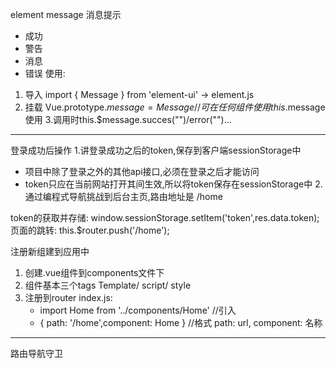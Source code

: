 element message 消息提示
* 成功
* 警告
* 消息
* 错误
使用:
1. 导入
import { Message } from 'element-ui'  -> element.js
2. 挂载
Vue.prototype.$message = Message  //可在任何组件使用this.$message使用
3.调用时this.$message.succes("")/error("")...
---
登录成功后操作
1.讲登录成功之后的token,保存到客户端sessionStorage中
* 项目中除了登录之外的其他api接口,必须在登录之后才能访问
* token只应在当前网站打开其间生效,所以将token保存在sessionStorage中
2.通过编程式导航挑战到后台主页,路由地址是 /home

token的获取并存储:  window.sessionStorage.setItem('token',res.data.token);
页面的跳转:  this.$router.push('/home');

注册新组建到应用中
1. 创建.vue组件到components文件下
2. 组件基本三个tags Template/ script/ style
3. 注册到router index.js: 
    * import Home from '../components/Home' //引入
    * { path: '/home',component: Home } //格式 path: url, component: 名称
    
---
路由导航守卫
